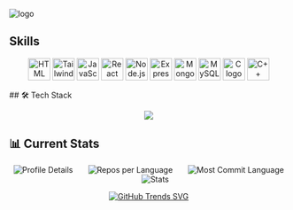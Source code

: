 
![logo](https://github.com/HFsa-RaShid/HFsa-RaShid/blob/main/banner.gif)

## Skills
<p align="center">
  <img src="https://cdn.jsdelivr.net/gh/devicons/devicon/icons/html5/html5-original.svg" alt="HTML logo" width="40" height="40"/>
  <img src="https://upload.wikimedia.org/wikipedia/commons/d/d5/Tailwind_CSS_Logo.svg" alt="Tailwind CSS logo" width="40" height="40"/>
  <img src="https://cdn.jsdelivr.net/gh/devicons/devicon/icons/javascript/javascript-original.svg" alt="JavaScript logo" width="40" height="40"/>
  <img src="https://cdn.jsdelivr.net/gh/devicons/devicon/icons/react/react-original.svg" alt="React logo" width="40" height="40"/>
  <img src="https://cdn.jsdelivr.net/gh/devicons/devicon/icons/nodejs/nodejs-original.svg" alt="Node.js logo" width="40" height="40"/>
  <img src="https://cdn.jsdelivr.net/gh/devicons/devicon/icons/express/express-original.svg" alt="Express.js logo" width="40" height="40"/>
  <img src="https://cdn.jsdelivr.net/gh/devicons/devicon/icons/mongodb/mongodb-original.svg" alt="MongoDB logo" width="40" height="40"/>
  <img src="https://cdn.jsdelivr.net/gh/devicons/devicon/icons/mysql/mysql-original.svg" alt="MySQL logo" width="40" height="40"/>
  <img src="https://cdn.jsdelivr.net/gh/devicons/devicon/icons/c/c-original.svg" alt="C logo" width="40" height="40"/>
  <img src="https://cdn.jsdelivr.net/gh/devicons/devicon/icons/cplusplus/cplusplus-original.svg" alt="C++ logo" width="40" height="40"/>
</p>
## 🛠️ Tech Stack
<p align="center">
  <a>
    <img src="https://skillicons.dev/icons?i=c,html,css,tailwind,javascript,react,redux,next,nodejs,express,mongodb,mysql,firebase,prisma" />
  </a>
</p>


## 📊 Current Stats
<div align="center">

![Profile Details](http://github-profile-summary-cards.vercel.app/api/cards/profile-details?username=HFsa-RaShid&theme=dark) &nbsp;&nbsp;&nbsp;&nbsp;&nbsp; ![Repos per Language](http://github-profile-summary-cards.vercel.app/api/cards/repos-per-language?username=HFsa-RaShid&theme=dark) &nbsp;&nbsp;&nbsp;&nbsp;&nbsp; ![Most Commit Language](http://github-profile-summary-cards.vercel.app/api/cards/most-commit-language?username=HFsa-RaShid&theme=dark) &nbsp;&nbsp;&nbsp;&nbsp;&nbsp; ![Stats](http://github-profile-summary-cards.vercel.app/api/cards/stats?username=HFsa-RaShid&theme=dark)

[![GitHub Trends SVG](https://api.githubtrends.io/user/svg/HFsa-RaShid/langs)](https://githubtrends.io) 
  
</div>




